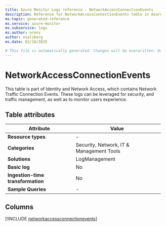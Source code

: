 ```yaml
---
title: Azure Monitor Logs reference - NetworkAccessConnectionEvents
description: Reference for NetworkAccessConnectionEvents table in Azure Monitor Logs.
ms.topic: generated-reference
ms.service: azure-monitor
ms.subservice: logs
ms.author: orens
author: osalzberg
ms.date: 02/18/2025

# This file is automatically generated. Changes will be overwritten. Do not change this file directly.
---
```


# NetworkAccessConnectionEvents

This table is part of Identity and Network Access, which contains Network Traffic Connection Events. These logs can be leveraged for security, and traffic management, as well as to monitor users experience.


## Table attributes

|Attribute|Value|
|---|---|
|**Resource types**|-|
|**Categories**|Security, Network, IT & Management Tools|
|**Solutions**| LogManagement|
|**Basic log**|No|
|**Ingestion-time transformation**|No|
|**Sample Queries**|-|



## Columns
  
[!INCLUDE [networkaccessconnectionevents](~/reusable-content/ce-skilling/azure/includes/azure-monitor/reference/tables/networkaccessconnectionevents-include.md)]
